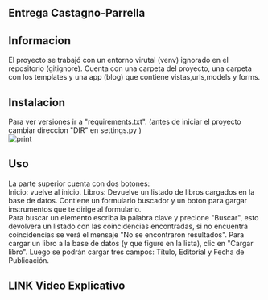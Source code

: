 ## Entrega Castagno-Parrella

## Informacion 
El proyecto se trabajó con un entorno virutal (venv) ignorado en el repositorio (gitignore). Cuenta con una carpeta del 
proyecto, una carpeta con los templates y
una app (blog) que contiene vistas,urls,models y forms.

## Instalacion
Para ver versiones ir a "requirements.txt".
(antes de iniciar el proyecto cambiar direccion "DIR" en settings.py )  
![print](https://user-images.githubusercontent.com/107441449/180026544-caa8cb81-27db-4337-91a6-7caa2199e7fc.jpg)

## Uso
La parte superior cuenta con dos botones:  
Inicio: vuelve al inicio.
Libros: Devuelve un listado de libros cargados en la base de datos. Contiene un formulario buscador y un boton para gargar instrumentos que te dirige al formulario.      
Para buscar un elemento escriba la palabra clave y precione "Buscar", esto devolvera un listado con las coincidencias encontradas, si no encuentra coincidencias se verá el mensaje "No se encontraron resultados".
Para cargar un libro a la base de datos (y que figure en la lista), clic en "Cargar libro". Luego se podrán cargar tres campos: Título, Editorial y Fecha de Publicación.

## LINK Video Explicativo 
